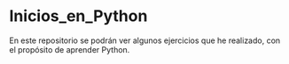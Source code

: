 # Inicios_en_Python
En este repositorio se podrán ver algunos ejercicios que he realizado, con el propósito de aprender Python.
